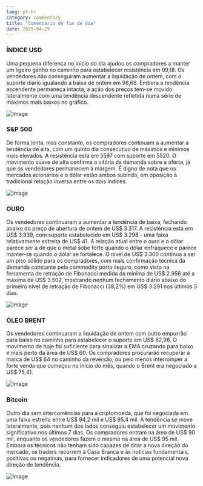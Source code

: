 ```yaml
---
lang: pt-br
category: commentary
title: "Comentário de fim de dia"
date: 2025-04-29
---
```


### ÍNDICE USD

Uma pequena diferença no início do dia ajudou os compradores a manter um ligeiro ganho no caminho para estabelecer resistência em 99,18. Os vendedores não conseguiram aumentar a liquidação de ontem, com o suporte diário igualando a baixa de ontem em 98,68. Embora a tendência ascendente permaneça intacta, a ação dos preços tem-se movido lateralmente com uma tendência descendente refletida numa série de máximos mais baixos no gráfico.

![Image](https://markleighedu.github.io/img/Apr-2025/29-Apr-2025/usdindex.jpg)

### S&P 500

De forma lenta, mas constante, os compradores continuam a aumentar a tendência de alta, com um quinto dia consecutivo de máximos e mínimos mais elevados. A resistência está em 5597 com suporte em 5520. O movimento suave de alta confirma a vitória da demanda sobre a oferta, já que os vendedores permanecem à margem. É digno de nota que os mercados acionários e o dólar estão ambos subindo, em oposição à tradicional relação inversa entre os dois índices.

![Image](https://markleighedu.github.io/img/Apr-2025/29-Apr-2025/sp500.jpg)

### OURO

Os vendedores continuaram a aumentar a tendência de baixa, fechando abaixo do preço de abertura de ontem de US$ 3.317. A resistência está em US$ 3.339, com suporte estabelecido em US$ 3.298 - uma faixa relativamente estreita de US$ 41. A relação atual entre o ouro e o dólar parece ser a de que o metal sobe forte quando o dólar enfraquece e parece manter-se quando o dólar se fortalece. O nível de US$ 3.300 continua a ser um piso sólido para os compradores, com mais confirmação técnica da demanda constante pela commodity porto seguro, como visto na ferramenta de retração de Fibonacci medida da mínima de US$ 2.956 até a máxima de US$ 3.502, mostrando nenhum fechamento diário abaixo do primeiro nível de retração de Fibonacci (38,2%) em US$ 3.291 nos últimos 5 dias.

![Image](https://markleighedu.github.io/img/Apr-2025/29-Apr-2025/gold.jpg)

### ÓLEO BRENT

Os vendedores continuaram a liquidação de ontem com outro empurrão para baixo no caminho para estabelecer o suporte em US$ 62,96. O movimento de hoje foi suficiente para sinalizar a EMA cruzando para baixo e mais perto da área de US$ 60. Os compradores procurarão recuperar a marca de US$ 64 no caminho da reversão, ou pelo menos interromper a forte venda que começou no início do mês, quando o Brent era negociado a US$ 75,41. 

![Image](https://markleighedu.github.io/img/Apr-2025/29-Apr-2025/brentoil.jpg)

### Bitcoin

Outro dia sem intercorrências para a criptomoeda, que foi negociada em uma faixa estreita entre US$ 94,2 mil e US$ 95,4 mil. A tendência se move lateralmente, pois nenhum dos lados conseguiu estabelecer um movimento significativo nos últimos 7 dias. Os compradores entram na área de US$ 90 mil, enquanto os vendedores fazem o mesmo na área de US$ 95 mil. Embora os técnicos não tenham sido capazes de ditar a nova direção do mercado, os traders recorrem à Casa Branca e às notícias fundamentais, positivas ou negativas, para fornecer indicadores de uma potencial nova direção de tendência.

![Image](https://markleighedu.github.io/img/Apr-2025/29-Apr-2025/bitcoin.jpg)

